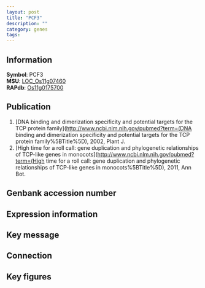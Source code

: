 ```yaml
---
layout: post
title: "PCF3"
description: ""
category: genes
tags: 
---
```


## Information
__Symbol__: PCF3  
__MSU__: [LOC_Os11g07460](http://rice.plantbiology.msu.edu/cgi-bin/ORF_infopage.cgi?orf=LOC_Os11g07460)  
__RAPdb__: [Os11g0175700](http://rapdb.dna.affrc.go.jp/viewer/gbrowse_details/irgsp1?name=Os11g0175700)  

## Publication
1. [DNA binding and dimerization specificity and potential targets for the TCP protein family](http://www.ncbi.nlm.nih.gov/pubmed?term=(DNA binding and dimerization specificity and potential targets for the TCP protein family%5BTitle%5D), 2002, Plant J.
2. [High time for a roll call: gene duplication and phylogenetic relationships of TCP-like genes in monocots](http://www.ncbi.nlm.nih.gov/pubmed?term=(High time for a roll call: gene duplication and phylogenetic relationships of TCP-like genes in monocots%5BTitle%5D), 2011, Ann Bot.

## Genbank accession number

## Expression information

## Key message

## Connection

## Key figures


